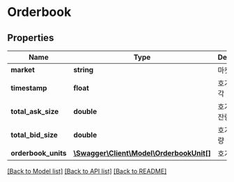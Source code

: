 # Orderbook

## Properties
Name | Type | Description | Notes
------------ | ------------- | ------------- | -------------
**market** | **string** | 마켓 코드 | [optional] 
**timestamp** | **float** | 호가 생성 시각 | [optional] 
**total_ask_size** | **double** | 호가 매도 총 잔량 | [optional] 
**total_bid_size** | **double** | 호가 매수 총량 | [optional] 
**orderbook_units** | [**\Swagger\Client\Model\OrderbookUnit[]**](OrderbookUnit.md) | 호가 | [optional] 

[[Back to Model list]](../README.md#documentation-for-models) [[Back to API list]](../README.md#documentation-for-api-endpoints) [[Back to README]](../README.md)



